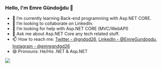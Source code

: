 ### Hello, I'm Emre Gündoğdu 👋


- 🌱 I’m currently learning Back-end programming with Asp.NET CORE.
- 👯 I’m looking to collaborate on LinkedIn.
- 🤔 I’m looking for help with Asp.NET CORE (MVC/WebAPI)
- 💬 Ask me about Asp.NET Core any tech related stuff.
- 📫 How to reach me: [Twitter - @gndgd26](https://twitter.com/gndgd26), [LinkedIn - @EmreGundogdu](https://www.linkedin.com/in/emre-gundogdu/), [Instagram - @emregndgd26](https://www.instagram.com/emregndgd26/)
- 😄 Pronouns: He/His
.NET & Asp.NET

<img src="https://github-readme-stats.vercel.app/api?username=emregundogdu&&show_icons=true&title_color=ffffff&icon_color=bb2acf&text_color=daf7dc&bg_color=151515">
